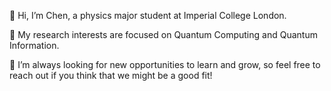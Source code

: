 👋 Hi, I’m Chen, a physics major student at Imperial College London. 

👀 My research interests are focused on Quantum Computing and Quantum Information.  

🥳 I’m always looking for new opportunities to learn and grow, so feel free to reach out if you think that we might be a good fit! 
